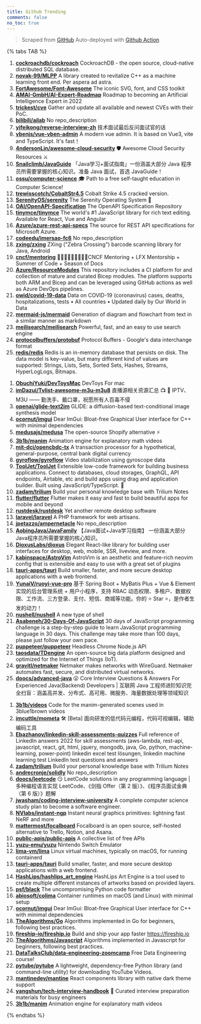 ```yaml
---
title: Github Trending
comments: false
no_toc: true
---
```


> Scraped from [GitHub](https://github.com/trending)
Auto-deployed with [Github Action](https://docs.github.com/en/actions)

{% tabs TAB %}
<!-- tab Daily -->
1. [**cockroachdb/cockroach**](https://github.com/cockroachdb/cockroach)
CockroachDB - the open source, cloud-native distributed SQL database.
2. [**novak-99/MLPP**](https://github.com/novak-99/MLPP)
A library created to revitalize C++ as a machine learning front end. Per aspera ad astra.
3. [**FortAwesome/Font-Awesome**](https://github.com/FortAwesome/Font-Awesome)
The iconic SVG, font, and CSS toolkit
4. [**AMAI-GmbH/AI-Expert-Roadmap**](https://github.com/AMAI-GmbH/AI-Expert-Roadmap)
Roadmap to becoming an Artificial Intelligence Expert in 2022
5. [**trickest/cve**](https://github.com/trickest/cve)
Gather and update all available and newest CVEs with their PoC.
6. [**bilibili/ailab**](https://github.com/bilibili/ailab)
No repo_description
7. [**yifeikong/reverse-interview-zh**](https://github.com/yifeikong/reverse-interview-zh)
技术面试最后反问面试官的话
8. [**vbenjs/vue-vben-admin**](https://github.com/vbenjs/vue-vben-admin)
A modern vue admin. It is based on Vue3, vite and TypeScript. It's fast！
9. [**4ndersonLin/awesome-cloud-security**](https://github.com/4ndersonLin/awesome-cloud-security)
🛡️ Awesome Cloud Security Resources ⚔️
10. [**Snailclimb/JavaGuide**](https://github.com/Snailclimb/JavaGuide)
「Java学习+面试指南」一份涵盖大部分 Java 程序员所需要掌握的核心知识。准备 Java 面试，首选 JavaGuide！
11. [**ossu/computer-science**](https://github.com/ossu/computer-science)
🎓 Path to a free self-taught education in Computer Science!
12. [**trewisscotch/CobaltStr4.5**](https://github.com/trewisscotch/CobaltStr4.5)
Cobalt Strike 4.5 cracked version.
13. [**SerenityOS/serenity**](https://github.com/SerenityOS/serenity)
The Serenity Operating System 🐞
14. [**OAI/OpenAPI-Specification**](https://github.com/OAI/OpenAPI-Specification)
The OpenAPI Specification Repository
15. [**tinymce/tinymce**](https://github.com/tinymce/tinymce)
The world's #1 JavaScript library for rich text editing. Available for React, Vue and Angular
16. [**Azure/azure-rest-api-specs**](https://github.com/Azure/azure-rest-api-specs)
The source for REST API specifications for Microsoft Azure.
17. [**codeedu/imersao-fc6**](https://github.com/codeedu/imersao-fc6)
No repo_description
18. [**zxing/zxing**](https://github.com/zxing/zxing)
ZXing ("Zebra Crossing") barcode scanning library for Java, Android
19. [**cncf/mentoring**](https://github.com/cncf/mentoring)
👩🏿‍🎓👨🏽‍🎓👩🏻‍🎓CNCF Mentoring + LFX Mentorship + Summer of Code + Season of Docs
20. [**Azure/ResourceModules**](https://github.com/Azure/ResourceModules)
This repository includes a CI platform for and collection of mature and curated Bicep modules. The platform supports both ARM and Bicep and can be leveraged using GitHub actions as well as Azure DevOps pipelines.
21. [**owid/covid-19-data**](https://github.com/owid/covid-19-data)
Data on COVID-19 (coronavirus) cases, deaths, hospitalizations, tests • All countries • Updated daily by Our World in Data
22. [**mermaid-js/mermaid**](https://github.com/mermaid-js/mermaid)
Generation of diagram and flowchart from text in a similar manner as markdown
23. [**meilisearch/meilisearch**](https://github.com/meilisearch/meilisearch)
Powerful, fast, and an easy to use search engine
24. [**protocolbuffers/protobuf**](https://github.com/protocolbuffers/protobuf)
Protocol Buffers - Google's data interchange format
25. [**redis/redis**](https://github.com/redis/redis)
Redis is an in-memory database that persists on disk. The data model is key-value, but many different kind of values are supported: Strings, Lists, Sets, Sorted Sets, Hashes, Streams, HyperLogLogs, Bitmaps.
<!-- endtab -->
<!-- tab Weekly -->
1. [**ObuchiYuki/DevToysMac**](https://github.com/ObuchiYuki/DevToysMac)
DevToys For mac
2. [**imDazui/Tvlist-awesome-m3u-m3u8**](https://github.com/imDazui/Tvlist-awesome-m3u-m3u8)
直播源相关资源汇总 📺 💯 IPTV、M3U —— 勤洗手、戴口罩，祝愿所有人百毒不侵
3. [**openai/glide-text2im**](https://github.com/openai/glide-text2im)
GLIDE: a diffusion-based text-conditional image synthesis model
4. [**ocornut/imgui**](https://github.com/ocornut/imgui)
Dear ImGui: Bloat-free Graphical User interface for C++ with minimal dependencies
5. [**medusajs/medusa**](https://github.com/medusajs/medusa)
The open-source Shopify alternative ⚡️
6. [**3b1b/manim**](https://github.com/3b1b/manim)
Animation engine for explanatory math videos
7. [**mit-dci/opencbdc-tx**](https://github.com/mit-dci/opencbdc-tx)
A transaction processor for a hypothetical, general-purpose, central bank digital currency
8. [**gyroflow/gyroflow**](https://github.com/gyroflow/gyroflow)
Video stabilization using gyroscope data
9. [**ToolJet/ToolJet**](https://github.com/ToolJet/ToolJet)
Extensible low-code framework for building business applications. Connect to databases, cloud storages, GraphQL, API endpoints, Airtable, etc and build apps using drag and application builder. Built using JavaScript/TypeScript. 🚀
10. [**zadam/trilium**](https://github.com/zadam/trilium)
Build your personal knowledge base with Trilium Notes
11. [**flutter/flutter**](https://github.com/flutter/flutter)
Flutter makes it easy and fast to build beautiful apps for mobile and beyond
12. [**rustdesk/rustdesk**](https://github.com/rustdesk/rustdesk)
Yet another remote desktop software
13. [**laravel/laravel**](https://github.com/laravel/laravel)
A PHP framework for web artisans.
14. [**jpetazzo/ampernetacle**](https://github.com/jpetazzo/ampernetacle)
No repo_description
15. [**AobingJava/JavaFamily**](https://github.com/AobingJava/JavaFamily)
【Java面试+Java学习指南】 一份涵盖大部分Java程序员所需要掌握的核心知识。
16. [**DioxusLabs/dioxus**](https://github.com/DioxusLabs/dioxus)
Elegant React-like library for building user interfaces for desktop, web, mobile, SSR, liveview, and more.
17. [**kabinspace/AstroVim**](https://github.com/kabinspace/AstroVim)
AstroVim is an aesthetic and feature-rich neovim config that is extensible and easy to use with a great set of plugins
18. [**tauri-apps/tauri**](https://github.com/tauri-apps/tauri)
Build smaller, faster, and more secure desktop applications with a web frontend.
19. [**YunaiV/ruoyi-vue-pro**](https://github.com/YunaiV/ruoyi-vue-pro)
基于 Spring Boot + MyBatis Plus + Vue & Element 实现的后台管理系统 + 用户小程序，支持 RBAC 动态权限、多租户、数据权限、工作流、三方登录、支付、短信、商城等功能。你的 ⭐️ Star ⭐️，是作者生发的动力！
20. [**nushell/nushell**](https://github.com/nushell/nushell)
A new type of shell
21. [**Asabeneh/30-Days-Of-JavaScript**](https://github.com/Asabeneh/30-Days-Of-JavaScript)
30 days of JavaScript programming challenge is a step-by-step guide to learn JavaScript programming language in 30 days. This challenge may take more than 100 days, please just follow your own pace.
22. [**puppeteer/puppeteer**](https://github.com/puppeteer/puppeteer)
Headless Chrome Node.js API
23. [**taosdata/TDengine**](https://github.com/taosdata/TDengine)
An open-source big data platform designed and optimized for the Internet of Things (IoT).
24. [**gravitl/netmaker**](https://github.com/gravitl/netmaker)
Netmaker makes networks with WireGuard. Netmaker automates fast, secure, and distributed virtual networks.
25. [**doocs/advanced-java**](https://github.com/doocs/advanced-java)
😮 Core Interview Questions & Answers For Experienced Java(Backend) Developers | 互联网 Java 工程师进阶知识完全扫盲：涵盖高并发、分布式、高可用、微服务、海量数据处理等领域知识
<!-- endtab -->
<!-- tab Monthly -->
1. [**3b1b/videos**](https://github.com/3b1b/videos)
Code for the manim-generated scenes used in 3blue1brown videos
2. [**imcuttle/mometa**](https://github.com/imcuttle/mometa)
🛠 [Beta] 面向研发的低代码元编程，代码可视编辑，辅助编码工具
3. [**Ebazhanov/linkedin-skill-assessments-quizzes**](https://github.com/Ebazhanov/linkedin-skill-assessments-quizzes)
Full reference of LinkedIn answers 2022 for skill assessments (aws-lambda, rest-api, javascript, react, git, html, jquery, mongodb, java, Go, python, machine-learning, power-point) linkedin excel test lösungen, linkedin machine learning test LinkedIn test questions and answers
4. [**zadam/trilium**](https://github.com/zadam/trilium)
Build your personal knowledge base with Trilium Notes
5. [**andrecronje/solidly**](https://github.com/andrecronje/solidly)
No repo_description
6. [**doocs/leetcode**](https://github.com/doocs/leetcode)
😏 LeetCode solutions in any programming language | 多种编程语言实现 LeetCode、《剑指 Offer（第 2 版）》、《程序员面试金典（第 6 版）》题解
7. [**jwasham/coding-interview-university**](https://github.com/jwasham/coding-interview-university)
A complete computer science study plan to become a software engineer.
8. [**NVlabs/instant-ngp**](https://github.com/NVlabs/instant-ngp)
Instant neural graphics primitives: lightning fast NeRF and more
9. [**mattermost/focalboard**](https://github.com/mattermost/focalboard)
Focalboard is an open source, self-hosted alternative to Trello, Notion, and Asana.
10. [**public-apis/public-apis**](https://github.com/public-apis/public-apis)
A collective list of free APIs
11. [**yuzu-emu/yuzu**](https://github.com/yuzu-emu/yuzu)
Nintendo Switch Emulator
12. [**lima-vm/lima**](https://github.com/lima-vm/lima)
Linux virtual machines, typically on macOS, for running containerd
13. [**tauri-apps/tauri**](https://github.com/tauri-apps/tauri)
Build smaller, faster, and more secure desktop applications with a web frontend.
14. [**HashLips/hashlips_art_engine**](https://github.com/HashLips/hashlips_art_engine)
HashLips Art Engine is a tool used to create multiple different instances of artworks based on provided layers.
15. [**psf/black**](https://github.com/psf/black)
The uncompromising Python code formatter
16. [**abiosoft/colima**](https://github.com/abiosoft/colima)
Container runtimes on macOS (and Linux) with minimal setup
17. [**ocornut/imgui**](https://github.com/ocornut/imgui)
Dear ImGui: Bloat-free Graphical User interface for C++ with minimal dependencies
18. [**TheAlgorithms/Go**](https://github.com/TheAlgorithms/Go)
Algorithms implemented in Go for beginners, following best practices.
19. [**fireship-io/fireship.io**](https://github.com/fireship-io/fireship.io)
Build and ship your app faster https://fireship.io
20. [**TheAlgorithms/Javascript**](https://github.com/TheAlgorithms/Javascript)
Algorithms implemented in Javascript for beginners, following best practices.
21. [**DataTalksClub/data-engineering-zoomcamp**](https://github.com/DataTalksClub/data-engineering-zoomcamp)
Free Data Engineering course!
22. [**pytube/pytube**](https://github.com/pytube/pytube)
A lightweight, dependency-free Python library (and command-line utility) for downloading YouTube Videos.
23. [**mantinedev/mantine**](https://github.com/mantinedev/mantine)
React components library with native dark theme support
24. [**yangshun/tech-interview-handbook**](https://github.com/yangshun/tech-interview-handbook)
💯 Curated interview preparation materials for busy engineers
25. [**3b1b/manim**](https://github.com/3b1b/manim)
Animation engine for explanatory math videos
<!-- endtab -->
{% endtabs %}
